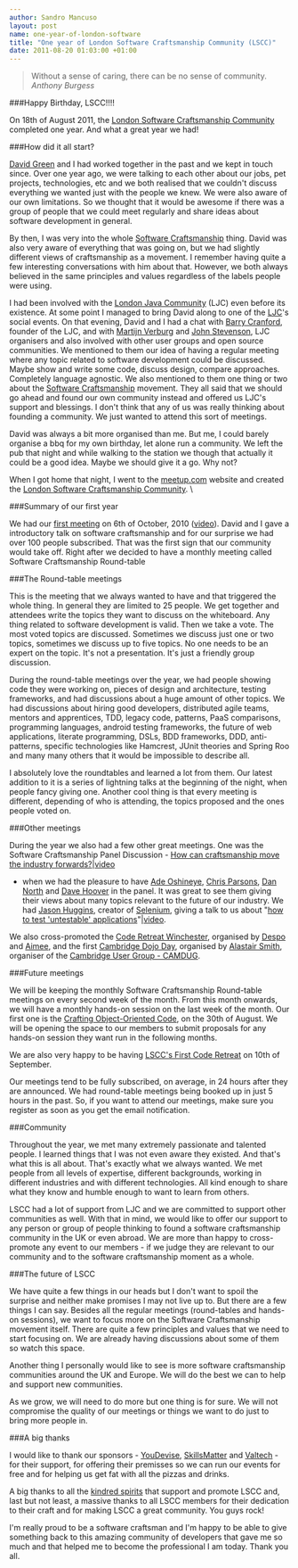 ```yaml
---
author: Sandro Mancuso
layout: post
name: one-year-of-london-software
title: "One year of London Software Craftsmanship Community (LSCC)"
date: 2011-08-20 01:03:00 +01:00
---
```


<blockquote>Without a sense of caring, there can be no sense of community.
 <footer><cite>Anthony Burgess</cite></footer>
</blockquote>

###Happy Birthday, LSCC!!!!

On 18th of August 2011, the [London Software Craftsmanship Community](http://www.londonswcraft.com/) completed one year. And what a
great year we had!

###How did it all start?

[David Green](http://twitter.com/activelylazy) and I had worked together
in the past and we kept in touch since. Over one year ago, we were
talking to each other about our jobs, pet projects, technologies, etc
and we both realised that we couldn't discuss everything we wanted just
with the people we knew. We were also aware of our own limitations. So
we thought that it would be awesome if there was a group of people that
we could meet regularly and share ideas about software development in
general.

By then, I was very into the whole [Software Craftsmanship](http://craftedsw.blogspot.com/2010/09/software-craftsmanship.html)
thing. David was also very aware of everything that was going on, but we
had slightly different views of craftsmanship as a movement. I remember
having quite a few interesting conversations with him about that.
However, we both always believed in the same principles and values
regardless of the labels people were using.

I had been involved with the [London Java Community](http://www.meetup.com/Londonjavacommunity/) (LJC) even before
its existence. At some point I managed to bring David along to one of
the [LJC](http://www.meetup.com/Londonjavacommunity/)'s social events.
On that evening, David and I had a chat with [Barry Cranford](http://twitter.com/barryclearview/), founder of the LJC, and
with [Martijn Verburg](http://twitter.com/karianna/) and [John Stevenson](http://twitter.com/JR0cket/), LJC organisers and also
involved with other user groups and open source communities. We
mentioned to them our idea of having a regular meeting where any topic
related to software development could be discussed. Maybe show and write
some code, discuss design, compare approaches. Completely language
agnostic. We also mentioned to them one thing or two about the [Software Craftsmanship](http://craftedsw.blogspot.com/2010/09/software-craftsmanship.html)
movement. They all said that we should go ahead and found our own
community instead and offered us LJC's support and blessings. I don't
think that any of us was really thinking about founding a community. We
just wanted to attend this sort of meetings.

David was always a bit more organised than me. But me, I could barely
organise a bbq for my own birthday, let alone run a community. We left
the pub that night and while walking to the station we though that
actually it could be a good idea. Maybe we should give it a go. Why
not?

When I got home that night, I went to the
[meetup.com](http://www.meetup.com/) website and created the [London Software Craftsmanship Community](http://www.meetup.com/london-software-craftsmanship/). \

###Summary of our first year

We had our [first meeting](http://www.meetup.com/london-software-craftsmanship/events/14862535/)
on 6th of October, 2010
([video](http://skillsmatter.com/podcast/design-architecture/what-is-software-craftsmanship)).
David and I gave a introductory talk on software craftsmanship and for
our surprise we had over 100 people subscribed. That was the first sign
that our community would take off. Right after we decided to have a
monthly meeting called Software Craftsmanship Round-table

###The Round-table meetings

This is the meeting that we always wanted to have and that triggered the
whole thing. In general they are limited to 25 people. We get together
and attendees write the topics they want to discuss on the whiteboard.
Any thing related to software development is valid. Then we take a vote.
The most voted topics are discussed. Sometimes we discuss just one or
two topics, sometimes we discuss up to five topics. No one needs to be
an expert on the topic. It's not a presentation. It's just a friendly
group discussion.

During the round-table meetings over the year, we had people showing
code they were working on, pieces of design and architecture, testing
frameworks, and had discussions about a huge amount of other topics. We
had discussions about hiring good developers, distributed agile teams,
mentors and apprentices, TDD, legacy code, patterns, PaaS comparisons,
programming languages, android testing frameworks, the future of web
applications, literate programming, DSLs, BDD frameworks, DDD,
anti-patterns, specific technologies like Hamcrest, JUnit theories and
Spring Roo and many many others that it would be impossible to describe
all.

I absolutely love the roundtables and learned a lot from them. Our
latest addition to it is a series of lightning talks at the beginning of
the night, when people fancy giving one. Another cool thing is that
every meeting is different, depending of who is attending, the topics
proposed and the ones people voted on.

###Other meetings

During the year we also had a few other great meetings. One was the
Software Craftsmanship Panel Discussion - [How can craftsmanship move the industry forwards?](http://www.meetup.com/london-software-craftsmanship/events/16879836/)|[video](http://skillsmatter.com/podcast/agile-testing/how-can-craftsmanship-move-the-industry-forwards)
- when we had the pleasure to have [Ade Oshineye](http://twitter.com/ade_oshineye), [Chris Parsons](http://twitter.com/chrismdp), [Dan North](http://twitter.com/tastapod) and [Dave Hoover](http://twitter.com/redsquirrel) in the panel. It was great to
see them giving their views about many topics relevant to the future of
our industry. We had [Jason Huggins](http://twitter.com/hugs), creator
of [Selenium](http://seleniumhq.org/), giving a talk to us about "[how to test 'untestable' applications](http://www.meetup.com/london-software-craftsmanship/events/15118493/)"|[video](http://skillsmatter.com/podcast/home/painless-product-demos-how-to-test-untestableapplications).

We also cross-promoted the [Code Retreat Winchester](http://www.meetup.com/london-software-craftsmanship/events/16695974/),
organised by [Despo](http://twitter.com/despo) and
[Aimee](http://twitter.com/sermoa), and the first [Cambridge Dojo Day](http://www.meetup.com/london-software-craftsmanship/events/21919121/),
organised by [Alastair Smith](http://twitter.com/alastairs), organiser
of the [Cambridge User Group - CAMDUG](http://www.camdug.com/).

###Future meetings

We will be keeping the monthly Software Craftsmanship Round-table
meetings on every second week of the month. From this month onwards, we
will have a monthly hands-on session on the last week of the month. Our
first one is the [Crafting Object-Oriented Code](http://www.meetup.com/london-software-craftsmanship/events/28321981/),
on the 30th of August. We will be opening the space to our members to
submit proposals for any hands-on session they want run in the following
months.

We are also very happy to be having [LSCC's First Code Retreat](http://www.meetup.com/london-software-craftsmanship/events/27600561/)
on 10th of September.

Our meetings tend to be fully subscribed, on average, in 24 hours after
they are announced. We had round-table meetings being booked up in just
5 hours in the past. So, if you want to attend our meetings, make sure
you register as soon as you get the email notification.

###Community

Throughout the year, we met many extremely passionate and talented
people. I learned things that I was not even aware they existed. And
that's what this is all about. That's exactly what we always wanted. We
met people from all levels of expertise, different backgrounds, working
in different industries and with different technologies. All kind enough
to share what they know and humble enough to want to learn from others.


LSCC had a lot of support from LJC and we are committed to support other
communities as well. With that in mind, we would like to offer our
support to any person or group of people thinking to found a software
craftsmanship community in the UK or even abroad. We are more than happy
to cross-promote any event to our members - if we judge they are
relevant to our community and to the software craftsmanship moment as a
whole.

###The future of LSCC

We have quite a few things in our heads but I don't want to spoil the
surprise and neither make promises I may not live up to. But there are a
few things I can say. Besides all the regular meetings (round-tables and
hands-on sessions), we want to focus more on the Software Craftsmanship
movement itself. There are quite a few principles and values that we
need to start focusing on. We are already having discussions about some
of them so watch this space.

Another thing I personally would like to see is more software
craftsmanship communities around the UK and Europe. We will do the best
we can to help and support new communities.

As we grow, we will need to do more but one thing is for sure. We will
not compromise the quality of our meetings or things we want to do just
to bring more people in.

###A big thanks

I would like to thank our sponsors -
[YouDevise](http://www.youdevise.com/),
[SkillsMatter](http://twitter.com/skillsmatter) and
[Valtech](http://twitter.com/valtech) - for their support, for offering
their premisses so we can run our events for free and for helping us get
fat with all the pizzas and drinks.

A big thanks to all the [kindred spirits](http://ofps.oreilly.com/titles/9780596518387/accurate_self_assessment.html#kindred_spirits)
that support and promote LSCC and, last but not least, a massive thanks
to all LSCC members for their dedication to their craft and for making
LSCC a great community. You guys rock!

I'm really proud to be a software craftsman and I'm happy to be able to
give something back to this amazing community of developers that gave me
so much and that helped me to become the professional I am today. Thank
you all.

